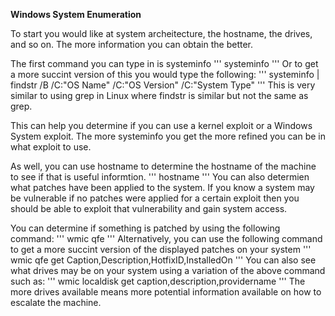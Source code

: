 <strong>Windows System Enumeration</strong>

To start you would like at system archeitecture, the hostname, the drives, and so on. The more information you can obtain the better.

The first command you can type in is systeminfo
'''
    systeminfo
'''
Or to get a more succint version of this you would type the following:
'''
    systeminfo | findstr /B /C:"OS Name" /C:"OS Version" /C:"System Type"
'''
This is very similar to using grep in Linux where findstr is similar but not the same as grep.

This can help you determine if you can use a kernel exploit or a Windows System exploit. The more systeminfo you get the more refined you can be in what exploit to use.

As well, you can use hostname to determine the hostname of the machine to see if that is useful informtion.
'''
    hostname
'''
You can also determien what patches have been applied to the system. If you know a system may be vulnerable if no patches were applied for a certain exploit then you should be able to exploit that vulnerability and gain system access.

You can determine if something is patched by using the following command:
'''
    wmic qfe
'''
Alternatively, you can use the following command to get a more succint version of the displayed patches on your system
'''
    wmic qfe get Caption,Description,HotfixID,InstalledOn
'''
You can also see what drives may be on your system using a variation of the above command such as:
'''
    wmic localdisk get caption,description,providername
'''
The more drives available means more potential information available on how to escalate the machine.
